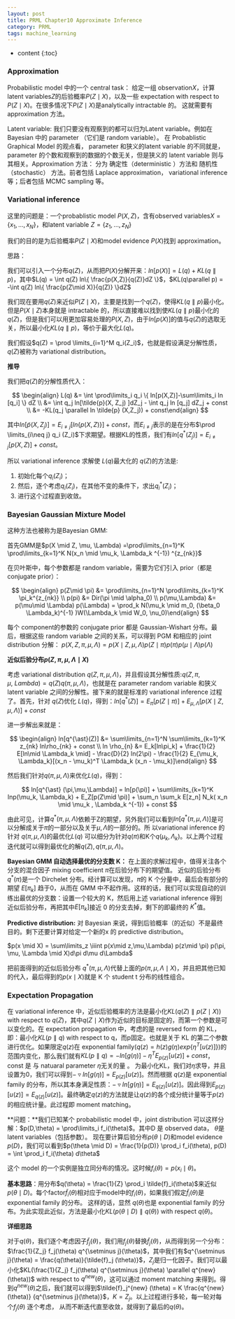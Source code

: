 ```yaml
---
layout: post
title: PRML Chapter10 Approximate Inference
category: PRML
tags: machine_learning
---
```


* content
{:toc}






### Approximation

Probabilistic model 中的一个 central task： 给定一组 observation$X$，计算 latent variables$Z$的后验概率$P(Z\mid X)$，以及一些 expectation with respect to $P(Z\mid X)$。在很多情况下$P(Z\mid X)$是analytically intractable 的。 这就需要有 approximation 方法。

Latent variable: 我们只要没有观察到的都可以归为Latent variable。例如在Bayesian 中的 parameter
（它们是 random variable）。 在 Probablistic Graphical Model 的观点看， parameter 和狭义的latent variable 的不同就是， parameter 的个数和观察到的数据的个数无关，但是狭义的 latent variable 则与其相关。Approximation 方法： 分为 确定性（deterministic ）方法和 随机性（stochastic） 方法。前者包括 Laplace approximation， variational inference 等；后者包括 MCMC sampling 等。



### Variational inference

这里的问题是：一个probablistic model $P(X,Z)$，含有observed variables$X = \{ x_1,\dots,x_N \}$，和latent variable $Z = \{ z_1, \dots, z_N \}$

我们的目的是为后验概率$P(Z\mid X)$和model evidence $P(X)$找到 approximation。

思路：

我们可以引入一个分布$q(Z)$，从而把$P(X)$分解开来：$ln[p(X)] = L(q) + KL(q\parallel p)$，其中$L(q) = \int q(Z) ln\{ \frac{p(X,Z)}{q(Z)}dZ \}$，$KL(q\parallel p) = -\int q(Z) ln\{ \frac{p(Z\mid X)}{q(Z)} \}dZ$

我们现在要用$q(Z)$来近似$P(Z \mid X)$，主要是找到一个$q(Z)$，使得$KL(q \parallel p)$最小化。但是$P(X\mid Z)$本身就是 intractable 的，所以直接难以找到使$KL(q \parallel p)$最小化的$q(Z)$，但是我们可以用更加容易处理的$P(X,Z)$，由于$ln[p(X)]$的值与$q(Z)$的选取无关，所以最小化$KL(q \parallel p)$，等价于最大化$L(q)$。

我们假设$q(Z) = \prod \limits_{i=1}^M q_i(Z_i)$，也就是假设满足分解性质，$q(Z)$被称为 variational distribution。

**推导**

我们把$q(Z)$的分解性质代入：


$$
\begin{align} L(q) &= \int \prod\limits_i q_i \{  ln[p(X,Z)]-\sum\limits_i ln [q_i] \} dZ \\ &= \int q_j  ln[\tilde{p}(X, Z_j) ]dZ_j - \int q_j ln [q_j] dZ_j + const \\ &= -KL(q_j \parallel ln \tilde{p} (X,Z_j)) + const\end{align}
$$


其中$ln[\tilde{p}(X,Z_j)] = E_{i \neq j} [ln\{p(X,Z)\}]+const$，而$E_{i\neq j}$表示的是在分布$\prod \limits_{i\neq j} q_i (Z_i)$下求期望。根据KL的性质，我们有$ln[q^{\ast}(Z_j)] = E_{i\neq j} [p(X,Z)] + const$。

所以 variational inference 求解使 $L(q)$最大化的 $q(Z)$的方法是:

1. 初始化每个$q_i(Z_i)$；
2. 然后，逐个考虑$q_i(Z_i)$，在其他不变的条件下，求出$q_i^{\ast}(Z_i)$；
3. 进行这个过程直到收敛。



### Bayesian Gaussian Mixture Model

这种方法也被称为是Bayesian GMM:

首先GMM是$p(X \mid Z, \mu, \Lambda) =\prod\limits_{n=1}^K \prod\limits_{k=1}^K N(x_n \mid \mu_k, \Lambda_k ^{-1}) ^{z_{nk}}$

在贝叶斯中，每个参数都是 random variable，需要为它们引入 prior（都是 conjugate prior）：


$$
\begin{align} p(Z\mid \pi) &= \prod\limits_{n=1}^N \prod\limits_{k=1}^K \pi_k^{z_{nk}}  \\ p(pi) &= Dir(\pi \mid \alpha_0) \\ p(\mu,\Lambda) &= p(\mu\mid \Lambda) p(\Lambda) = \prod_k N(\mu_k \mid m_0, (\beta_0 \Lambda_k)^{-1} )W(\Lambda_k \mid W_0, \nu_0)\end{align}
$$


每个 component的参数的 conjugate prior 都是 Gaussian-Wishart 分布。最后，根据这些 random variable 之间的关系，可以得到 PGM 和相应的 joint distribution 分解： $p(X,Z,\pi, \mu,\Lambda) = p(X\mid Z, \mu, \Lambda) p(Z\mid \pi)p(\pi) p(\mu \mid \Lambda) p(\Lambda)$

**近似后验分布$p(Z,\pi, \mu,\Lambda \mid X)$**

考虑 variational distribution $q(Z,\pi,\mu,\Lambda)$，并且假设其分解性质:$q(Z, \pi, \mu,\ Lambda) = q(Z) q(\pi, \mu,\Lambda)$，也就是在 parameter random variable 和狭义 latent variable 之间的分解性。接下来的就是标准的 variational inference 过程了。首先，针对 $q(Z)$优化 $L(q)$，得到：$ln[q^{\ast}(Z)] = E_{\pi}[p(Z\mid \pi)] + E_{\mu, \Lambda}[p(X\mid Z, \mu, \Lambda)] + const$

进一步解出来就是：



$$
\begin{align} ln[q^{\ast}(Z)] &= \sum\limits_{n=1}^N \sum\limits_{k=1}^K z_{nk} ln\rho_{nk} + const \\ ln \rho_{n} &= E_k[ln\pi_k] + \frac{1}{2} E[ln\mid \Lambda_k \mid]  - \frac{D}{2} ln(2\pi) - \frac{1}{2} E_{\mu_k, \Lambda_k}[(x_n - \mu_k)^T \Lambda_k (x_n - \mu_k)]\end{align}
$$


然后我们针对$q(\pi, \mu,\Lambda)$来优化$L(q)$，得到：



$$
ln[q^{\ast} (\pi,\mu,\Lambda)] = ln[p(\pi)] + \sum\limits_{k=1}^K lnp(\mu_k, \Lambda_k) + E_Z[p(Z\mid \pi)] + \sum_n \sum_k E[z_n] N_k( x_n \mid \mu_k , \Lambda_k ^{-1}) + const
$$

由此可见，计算$q^{\ast}(\pi , \mu, \Lambda)$依赖于Z的期望，另外我们可以看到$ln[q^{\ast}(\pi,\mu,\Lambda)]$是可以分解成关于$\pi$的一部分以及关于$\mu,\Lambda$的一部分的。所 以variational inference 的针对 $q(\pi, \mu,\Lambda)$的最优化$L(q)$ 可以细分为针对$q(\pi)$和K个$q(\mu_k ,\Lambda_k)$。以上两个过程迭代就可以得到最优化的解$q(Z),q(\pi,\mu,\Lambda)$。



**Bayesian GMM 自动选择最优的分支数 K：**
在上面的求解过程中，值得关注各个分支的混合因子 mixing coefficient $\pi$在后验分布下的期望值。 近似的后验分布 $q^{\ast}( \pi)$是一个 Dirchelet 分布。经计算可以发现，$\pi$的 K 个分量中，最后会有部分的期望 $E[\pi_k ]$ 趋于0，从而在 GMM 中不起作用。这样的话，我们可以实现自动的训练出最优的分支数：设置一个较大的 K，然后用上述 variational inference 得到近似后验分布，再把其中$E[\pi_k ]$接近 0 的分支去掉，剩下的即最终的 $K^*$值。

**Predictive distribution:**
对 Bayesian 来说，得到后验概率（的近似）不是最终目的。剩下还要计算对给定一个新的x 的 predictive distribution。

$p(x \mid X) = \sum\limits_z \iiint p(x\mid z,\mu,\Lambda) p(z\mid \pi) p(\pi, \mu, \Lambda \mid X)d\pi d\mu d\Lambda$

把前面得到的近似后验分布 $q^{\ast}(\pi, \mu,\Lambda)$代替上面的$p(\pi, \mu, \Lambda\mid X)$，并且把其他已知的代入，最后得到的$p(x\mid X)$就是 K 个 student t 分布的线性组合。



### Expectation Propagation

在 variational inference 中，近似后验概率的方法是最小化$KL(q(Z) \parallel p(Z\mid X))$ with respect to $q(Z)$，其中$q(Z\mid X)$作为近似的目标是固定的，而第一个参数是可以变化的。在 expectation propagation 中，考虑的是 reversed form 的 KL，即：最小化$KL(p\parallel q)$ with respect to q，而p固定。也就是关于 KL 的第二个参数进行优化。如果限定$q(z)$在 exponential family($q(z) = h(z) g(\eta) exp\{ \eta^T [u(z)] \}$)的范围内变化，那么我们就有$KL(p\parallel q) = -ln[g(\eta)] - \eta^T E_{p(z)}[u(z)] + const$，const 是 与 natuaral parameter $\eta$无关的量 。 为最小化KL，我们对$\eta$求导，并且设置为0，我们可以得到$-\triangledown ln[g(\eta)] = E_{p(z)}[u(z)]$。然而根据 $q(z)$是 exponential family 的分布，所以其本身满足性质：$-\triangledown ln[g(\eta)] = E_{q(z)}[u(z)]$。因此得到$E_{p(z)}[u(z)] = E_{q(z)}[u(z)]$。最终确定$q(z)$的方法就是让$q(z)$的各个成分统计量等于$p(z)$的相应统计量。此过程即 moment matching。



**问题：**我们已知某个 probabilistic model 中，joint distribution 可以这样分解：$p(D,\theta) = \prod\limits_i f_i(\theta)$。其中D 是 observed data， $\theta$是 latent variables（包括参数）。 现在要计算后验分布$p(\theta \mid D)$和model evidence $p(D)$，我们可以看到$p(\theta \mid D) = \frac{1}{p(D)} \prod_i f_i(\theta), p(D) = \int \prod_i f_i(\theta) d\theta$

这个 model 的一个实例是独立同分布的情况。这时候$f_i (\theta) = p(x_i \mid \theta)$。



**基本思路**：用分布$q(\theta) = \frac{1}{Z} \prod_i \tilde{f}_i(\theta)$来近似$p(\theta \mid D)$。每个factor$\tilde{f}_i(\theta)$相对应于model中的$f_i(\theta)$，如果我们假定$\tilde{f}_i(\theta)$是exponential family 的分布。 这样的话，显然 $q(\theta)$也是 exponential family 的分布。为此实现此近似，方法是最小化$KL(p(\theta \mid D) \parallel q(\theta))$ with respect $q(\theta)$。



**详细思路**

对于$q(\theta)$，我们逐个考虑因子$\tilde{f}_j(\theta)$，我们用$f_j(\theta)$替换$\tilde{f}_j(\theta)$，从而得到另一个分布：$\frac{1}{Z_j} f_j(\theta) q^{\setminus j}(\theta)$，其中我们有$q^{\setminus j}(\theta) = \frac{q(\theta)}{\tilde{f}_j (\theta)}$，$Z_j$是归一化因子。我们可以最小化$KL(\frac{1}{Z_j} f_j(\theta) q^{\setminus j}(\theta) \parallel q^{new} (\theta))$ with respect to $q^{new} (\theta)$，这可以通过 moment matching 来得到。得到$q^{new}(\theta)$之后，我们就可以得到$\tilde{f}_j^{new} (\theta) = K \frac{q^{new} (\theta)} {q^{\setminus j}(\theta)}$，$K = Z_j$。以上过程进行多轮，每一轮对每个$f_j(\theta)$ 逐个考虑， 从而不断迭代直至收敛，就得到了最后的$q(\theta)$。

